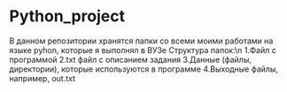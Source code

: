 # Python_project
В данном репозитории хранятся папки со всеми моими работами на языке pyhon, которые я выполнял в ВУЗе
Структура папок:\n
  1.Файл с программой
  2.txt файл с описанием задания
  3.Данные (файлы, директории), которые используются в программе
  4.Выходные файлы, например, out.txt
